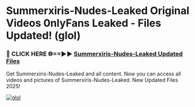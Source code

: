 # Summerxiris-Nudes-Leaked Original Videos 0nlyFans Leaked - Files Updated! (glol)

<h3>🔴 CLICK HERE 🌐==►► <a href="https://tinyurl.com/4mcuefdz" rel="nofollow">Summerxiris-Nudes-Leaked Updated Files</a></h3>

Get Summerxiris-Nudes-Leaked and all content. Now you can access all videos and pictures of Summerxiris-Nudes-Leaked. New Updated Files 2025!

[![glol](https://i.imgur.com/StAQSOY.gif)](https://tinyurl.com/4mcuefdz)
